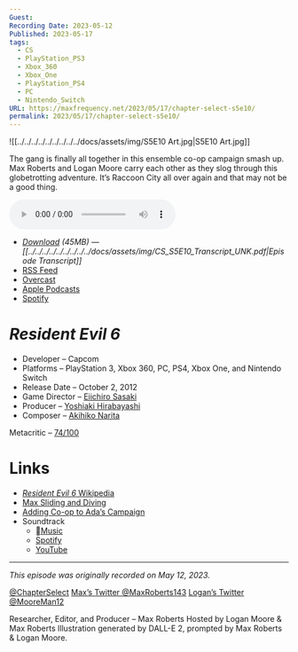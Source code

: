 ```yaml
---
Guest: 
Recording Date: 2023-05-12
Published: 2023-05-17
tags:
  - CS
  - PlayStation_PS3
  - Xbox_360
  - Xbox_One
  - PlayStation_PS4
  - PC
  - Nintendo_Switch
URL: https://maxfrequency.net/2023/05/17/chapter-select-s5e10/
permalink: 2023/05/17/chapter-select-s5e10/
---
```

![[../../../../../../../../../docs/assets/img/S5E10 Art.jpg|S5E10 Art.jpg]]

The gang is finally all together in this ensemble co-op campaign smash up. Max Roberts and Logan Moore carry each other as they slog through this globetrotting adventure. It’s Raccoon City all over again and that may not be a good thing.

<audio controls>
  <source src="https://traffic.libsyn.com/chapterselectpod/CS_S5E10_Final.mp3">
</audio>

- *[Download](https://traffic.libsyn.com/chapterselectpod/CS_S5E10_Final.mp3) (45MB)  — [[../../../../../../../../../docs/assets/img/CS_S5E10_Transcript_UNK.pdf|Episode Transcript]]*
- [RSS Feed](https://chapterselectpod.libsyn.com/rss)
- [Overcast](https://overcast.fm/itunes1568777352/chapter-select)
- [Apple Podcasts](https://podcasts.apple.com/us/podcast/chapter-select/id1568777352)
- [Spotify](https://open.spotify.com/show/4f1TLZXbwtSX7uHROe9KlS)
# *Resident Evil 6*

- Developer – Capcom
- Platforms – PlayStation 3, Xbox 360, PC, PS4, Xbox One, and Nintendo Switch
- Release Date – October 2, 2012
- Game Director – [Eiichiro Sasaki](https://www.mobygames.com/person/61444/eiichiro-sasaki/)
- Producer – [Yoshiaki Hirabayashi](https://www.mobygames.com/person/107495/yoshiaki-hirabayashi/)
- Composer – [Akihiko Narita](https://en.wikipedia.org/wiki/Akihiko_Narita)

Metacritic – [74/100](https://www.metacritic.com/game/playstation-3/resident-evil-6)
# Links

- [*Resident Evil 6* Wikipedia](https://en.wikipedia.org/wiki/Resident_Evil_6)
- [Max Sliding and Diving](https://youtu.be/FBS0-HYx7gU)
- [Adding Co-op to Ada’s Campaign](https://news.capcomusa.com/brelston/blog/2012/10/10/free-re6-dlc-inbound-plus-some-clarification)
- Soundtrack
	- [Music](https://music.apple.com/us/album/バイオハザード6-オリジナル-サウンドトラック/573462438)
	- [Spotify](https://open.spotify.com/album/3IPeBis8A0IMFZFXuW0CGi)
	- [YouTube](https://youtube.com/playlist?list=PL90-FQWC0So1wqho2RfbqJC4IVUFIJyVS)

---
*This episode was originally recorded on May 12, 2023.*

[@ChapterSelect](https://www.twitter.com/chapterselect)
[Max’s Twitter @MaxRoberts143](https://www.twitter.com/maxroberts143)
[Logan’s Twitter @MooreMan12](https://www.twitter.com/mooreman12)

Researcher, Editor, and Producer – Max Roberts
Hosted by Logan Moore & Max Roberts
Illustration generated by DALL-E 2, prompted by Max Roberts & Logan Moore.
